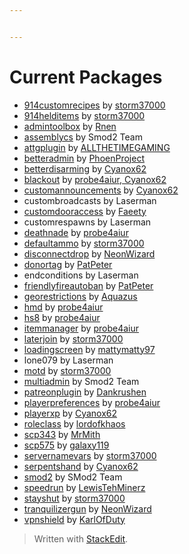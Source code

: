 ```yaml
---


---
```


<h1 id="current-packages">Current Packages</h1>
<ul>
<li><a href="https://github.com/storm37000/SCPSL_Smod_914_custom_recipes/">914customrecipes</a> by <a href="https://github.com/storm37000/">storm37000</a></li>
<li><a href="https://github.com/storm37000/SCPSL_Smod_914_held_items/">914helditems</a> by <a href="https://github.com/storm37000/">storm37000</a></li>
<li><a href="https://github.com/Rnen/AdminToolbox/">admintoolbox</a> by <a href="https://github.com/Rnen/">Rnen</a></li>
<li><a href="https://github.com/Grover-c13/Smod2/">assemblycs</a> by Smod2 Team</li>
<li><a href="https://github.com/ALLTHETIMEGAMING/ATTG-Plugin/">attgplugin</a> by <a href="https://github.com/ALLTHETIMEGAMING/">ALLTHETIMEGAMING</a></li>
<li><a href="https://github.com/PhoenProject/BetterAdmin/">betteradmin</a> by <a href="https://github.com/PhoenProject/">PhoenProject</a></li>
<li><a href="https://github.com/Cyanox62/BetterDisarming/">betterdisarming</a> by <a href="https://github.com/Cyanox62/">Cyanox62</a></li>
<li><a href="https://github.com/probe4aiur/Blackout/">blackout</a> by <a href="https://github.com/probe4aiur/">probe4aiur, Cyanox62</a></li>
<li><a href="https://github.com/Cyanox62/CustomAnnouncements/">customannouncements</a> by <a href="https://github.com/Cyanox62/">Cyanox62</a></li>
<li>custombroadcasts by Laserman</li>
<li><a href="https://github.com/Faeety/CustomDoorAccess/">customdooraccess</a> by <a href="https://github.com/Faeety/">Faeety</a></li>
<li>customrespawns by Laserman</li>
<li><a href="https://gitlab.com/4aiur/DeathNade/">deathnade</a> by <a href="https://github.com/probe4aiur/">probe4aiur</a></li>
<li><a href="https://github.com/storm37000/SCPSL_Smod_DefaultAmmo/">defaultammo</a> by <a href="https://github.com/storm37000/">storm37000</a></li>
<li><a href="https://github.com/NeonWizard/SCP-DisconnectDrop/">disconnectdrop</a> by <a href="https://github.com/NeonWizard/">NeonWizard</a></li>
<li><a href="https://github.com/PatPeter/SCPSL-Donator-Tag/">donortag</a> by <a href="https://github.com/PatPeter/">PatPeter</a></li>
<li>endconditions by Laserman</li>
<li><a href="https://github.com/PatPeter/FriendlyFireAutoban/">friendlyfireautoban</a> by <a href="https://github.com/PatPeter/">PatPeter</a></li>
<li><a href="https://github.com/Aquazus/GeoRestrictions/">georestrictions</a> by <a href="https://github.com/Aquazus/">Aquazus</a></li>
<li><a href="https://github.com/probe4aiur/HMD/">hmd</a> by <a href="https://github.com/probe4aiur/">probe4aiur</a></li>
<li><a href="https://github.com/probe4aiur/HS8/">hs8</a> by <a href="https://github.com/probe4aiur/">probe4aiur</a></li>
<li><a href="https://github.com/probe4aiur/ItemManager/">itemmanager</a> by <a href="https://github.com/probe4aiur/">probe4aiur</a></li>
<li><a href="https://github.com/storm37000/SCPSL_Smod_LaterJoin/">laterjoin</a> by <a href="https://github.com/storm37000/">storm37000</a></li>
<li><a href="https://github.com/mattymatty97/SCPSL_LoadingScreen/">loadingscreen</a> by <a href="https://github.com/mattymatty97/">mattymatty97</a></li>
<li>lone079 by Laserman</li>
<li><a href="https://github.com/storm37000/SCPSL_Smod_MOTD/">motd</a> by <a href="https://github.com/storm37000/">storm37000</a></li>
<li><a href="https://github.com/Grover-c13/MultiAdmin/">multiadmin</a> by Smod2 Team</li>
<li><a href="https://github.com/Dankrushen/PatreonPlugin/">patreonplugin</a> by <a href="https://github.com/Dankrushen/">Dankrushen</a></li>
<li><a href="https://github.com/probe4aiur/PlayerPreferences/">playerpreferences</a> by <a href="https://github.com/probe4aiur/">probe4aiur</a></li>
<li><a href="https://github.com/Cyanox62/PlayerXP/">playerxp</a> by <a href="https://github.com/Cyanox62/">Cyanox62</a></li>
<li><a href="https://github.com/lordofkhaos/RoleClass-Smod2-Plugin/">roleclass</a> by <a href="https://github.com/lordofkhaos/">lordofkhaos</a></li>
<li><a href="https://github.com/MrMith/SCP-343/">scp343</a> by <a href="https://github.com/MrMith/">MrMith</a></li>
<li><a href="https://github.com/galaxy119/SCP-575/">scp575</a> by <a href="https://github.com/galaxy119/">galaxy119</a></li>
<li><a href="https://github.com/storm37000/SCPSL_Smod_ServerNameVars/">servernamevars</a> by <a href="https://github.com/storm37000/">storm37000</a></li>
<li><a href="https://github.com/Cyanox62/SerpentsHand/">serpentshand</a> by <a href="https://github.com/Cyanox62/">Cyanox62</a></li>
<li><a href="https://github.com/Grover-c13/Smod2/">smod2</a> by SMod2 Team</li>
<li><a href="https://github.com/LewisTehMinerz/Speedrun/">speedrun</a> by <a href="https://github.com/LewisTehMinerz/">LewisTehMinerz</a></li>
<li><a href="https://github.com/storm37000/SCPSL_Smod_StayShut/">stayshut</a> by <a href="https://github.com/storm37000/">storm37000</a></li>
<li><a href="https://github.com/NeonWizard/SCP-TranquilizerGun/">tranquilizergun</a> by <a href="https://github.com/NeonWizard/">NeonWizard</a></li>
<li><a href="https://github.com/KarlOfDuty/VPNShield/">vpnshield</a> by <a href="https://github.com/KarlOfDuty/">KarlOfDuty</a></li>
</ul>
<blockquote>
<p>Written with <a href="https://stackedit.io/">StackEdit</a>.</p>
</blockquote>

